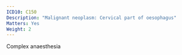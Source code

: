 ```yaml
---
ICD10: C150
Description: "Malignant neoplasm: Cervical part of oesophagus"
Matters: Yes
Weight: 2
---
```

Complex anaesthesia
